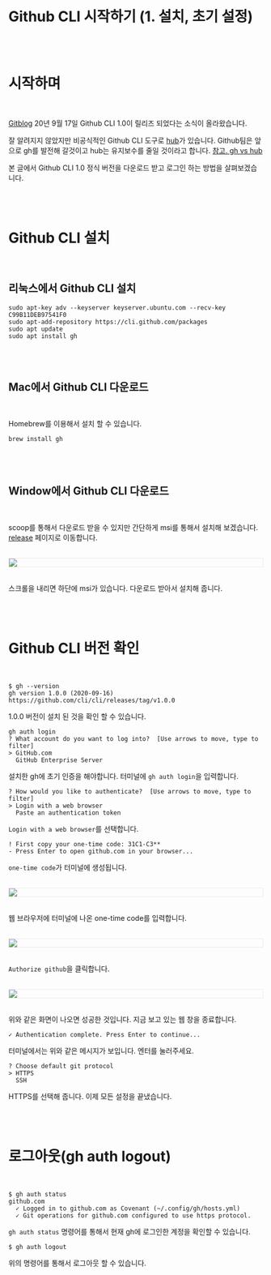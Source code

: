 # Github CLI 시작하기 (1. 설치, 초기 설정)

<br />
<br />

# 시작하며

<br />


[Gitblog]([https://github.blog/2020-09-17-github-cli-1-0-is-now-available/](https://github.blog/2020-09-17-github-cli-1-0-is-now-available/)) 20년 9월 17일 Github CLI 1.0이 릴리즈 되었다는 소식이 올라왔습니다. 

잘 알려지지 않았지만 비공식적인 Github CLI 도구로 [hub]([https://hub.github.com/](https://hub.github.com/))가 있습니다. Github팀은 앞으로 gh를 발전해 갈것이고 hub는 유지보수를 줄일 것이라고 합니다. [참고. gh vs hub]([https://github.com/cli/cli/blob/trunk/docs/gh-vs-hub.md](https://github.com/cli/cli/blob/trunk/docs/gh-vs-hub.md))

본 글에서 Github CLI 1.0 정식 버전을 다운로드 받고 로그인 하는 방법을 살펴보겠습니다. 

<br />
<br />


# Github CLI 설치

<br />


## 리눅스에서 Github CLI 설치

```
sudo apt-key adv --keyserver keyserver.ubuntu.com --recv-key C99B11DEB97541F0
sudo apt-add-repository https://cli.github.com/packages
sudo apt update
sudo apt install gh
```

<br />
<br />


## Mac에서 Github CLI  다운로드

<br />


Homebrew를 이용해서 설치 할 수 있습니다. 

```go
brew install gh
```

<br />
<br />


## Window에서 Github CLI 다운로드

<br />


scoop를 통해서 다운로드 받을 수 있지만 간단하게 msi를 통해서 설치해 보겠습니다. [release]([https://github.com/cli/cli/releases/](https://github.com/cli/cli/releases)) 페이지로 이동합니다.

<br />
<img src="./img/down.png?raw=true" align="center" style="display: block; margin: 0px auto; display: block; height: auto; border:1px solid #eaeaea; padding: 0px;" width="" >
<br />

스크롤을 내리면 하단에 msi가 있습니다. 다운로드 받아서 설치해 줍니다. 


<br />
<br />


# Github CLI 버전 확인

<br />


```
$ gh --version
gh version 1.0.0 (2020-09-16)
https://github.com/cli/cli/releases/tag/v1.0.0
```

1.0.0 버전이 설치 된 것을 확인 할 수 있습니다. 

```
gh auth login
? What account do you want to log into?  [Use arrows to move, type to filter]
> GitHub.com
  GitHub Enterprise Server
```

설치한 gh에 초기 인증을 해야합니다. 터미널에 `gh auth login`을 입력합니다. 

```
? How would you like to authenticate?  [Use arrows to move, type to filter]
> Login with a web browser
  Paste an authentication token
```

`Login with a web browser`를 선택합니다. 

```
! First copy your one-time code: 31C1-C3**
- Press Enter to open github.com in your browser...
```

`one-time code`가 터미널에 생성됩니다.

<br />
<img src="./img/auth_1.png?raw=true" align="center" style="display: block; margin: 0px auto; display: block; height: auto; border:1px solid #eaeaea; padding: 0px;" width="" >
<br />

웹 브라우저에 터미널에 나온 one-time code를 입력합니다. 

<br />
<img src="./img/auth_2.png?raw=true" align="center" style="display: block; margin: 0px auto; display: block; height: auto; border:1px solid #eaeaea; padding: 0px;" width="" >
<br />

`Authorize github`을 클릭합니다. 

<br />
<img src="./img/auth_3.png?raw=true" align="center" style="display: block; margin: 0px auto; display: block; height: auto; border:1px solid #eaeaea; padding: 0px;" width="" >
<br />

위와 같은 화면이 나오면 성공한 것입니다. 지금 보고 있는 웹 창을 종료합니다. 

```
✓ Authentication complete. Press Enter to continue...
```

터미널에서는 위와 같은 메시지가 보입니다. 엔터를 눌러주세요. 

```
? Choose default git protocol
> HTTPS
  SSH
```

HTTPS를 선택해 줍니다.  이제 모든 설정을 끝냈습니다.

<br />
<br />


# 로그아웃(gh auth logout)

<br />


```
$ gh auth status
github.com
  ✓ Logged in to github.com as Covenant (~/.config/gh/hosts.yml)
  ✓ Git operations for github.com configured to use https protocol.
```

`gh auth status` 명령어를 통해서 현재 gh에 로그인한 계정을 확인할 수 있습니다. 

```
$ gh auth logout
```

위의 명령어를 통해서 로그아웃 할 수 있습니다.